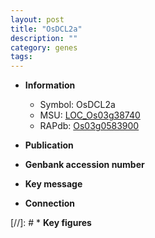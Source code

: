 ```yaml
---
layout: post
title: "OsDCL2a"
description: ""
category: genes
tags: 
---
```


* **Information**  
    + Symbol: OsDCL2a  
    + MSU: [LOC_Os03g38740](http://rice.uga.edu/cgi-bin/ORF_infopage.cgi?orf=LOC_Os03g38740)  
    + RAPdb: [Os03g0583900](http://rapdb.dna.affrc.go.jp/viewer/gbrowse_details/irgsp1?name=Os03g0583900)  

* **Publication**  

* **Genbank accession number**  

* **Key message**  

* **Connection**  

[//]: # * **Key figures**  


